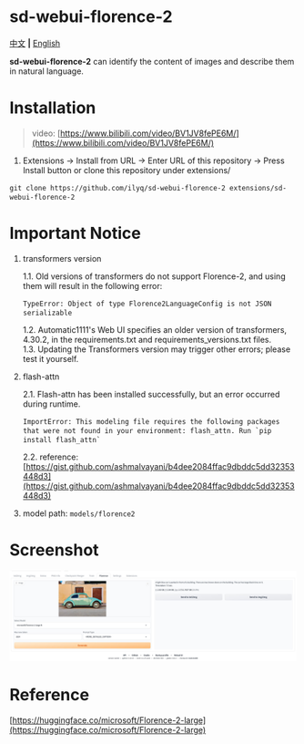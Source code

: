 # sd-webui-florence-2

[中文](README.md) **|** [English](README_EN.md)

**sd-webui-florence-2** can identify the content of images and describe them in natural language.

# Installation

> video: [https://www.bilibili.com/video/BV1JV8fePE6M/](https://www.bilibili.com/video/BV1JV8fePE6M/)

1. Extensions -> Install from URL -> Enter URL of this repository -> Press Install button or clone this repository under extensions/

```
git clone https://github.com/ilyq/sd-webui-florence-2 extensions/sd-webui-florence-2
```

# Important Notice

1. transformers version

   1.1. Old versions of transformers do not support Florence-2, and using them will result in the following error:

   ```
   TypeError: Object of type Florence2LanguageConfig is not JSON serializable
   ```

   1.2. Automatic1111's Web UI specifies an older version of transformers, 4.30.2, in the requirements.txt and requirements_versions.txt files.  
   1.3. Updating the Transformers version may trigger other errors; please test it yourself.

2. flash-attn

   2.1. Flash-attn has been installed successfully, but an error occurred during runtime.

   ```
   ImportError: This modeling file requires the following packages that were not found in your environment: flash_attn. Run `pip install flash_attn`
   ```

   2.2. reference: [https://gist.github.com/ashmalvayani/b4dee2084ffac9dbddc5dd32353448d3](https://gist.github.com/ashmalvayani/b4dee2084ffac9dbddc5dd32353448d3)

3. model path: `models/florence2`

# Screenshot

![](screenshot.jpg)

# Reference

[https://huggingface.co/microsoft/Florence-2-large](https://huggingface.co/microsoft/Florence-2-large)
